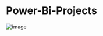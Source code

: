 # Power-Bi-Projects

![image](https://github.com/rahulslj/Power-Bi-Projects/assets/6607130/ec5a791d-da34-4805-9ea7-85b23762848b)
